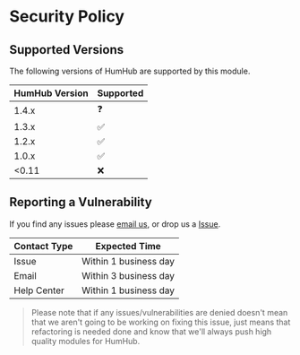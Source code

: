 # Security Policy

## Supported Versions

The following versions of HumHub are supported by this module.

| HumHub Version | Supported |
| ------- | ------------------ |
| 1.4.x | :question: |
| 1.3.x | :white_check_mark: |
| 1.2.x | :white_check_mark: |
| 1.0.x | :white_check_mark: |
| <0.11 | :x: |

## Reporting a Vulnerability

If you find any issues please [email us](mailto:realgreenmeteor@gmail.com), or drop us a [Issue](https://github.com/GreenMeteor/humhub-rockethub-module/issues).

| Contact Type | Expected Time |
| ------- | ------------------ |
| Issue | Within 1 business day |
| Email | Within 3 business day |
| Help Center | Within 1 business day |

> Please note that if any issues/vulnerabilities are denied doesn't mean that we aren't going to be working on fixing this issue, just means that refactoring is needed done and know that we'll always push high quality modules for HumHub.
